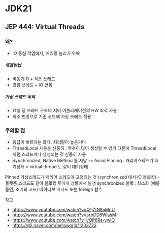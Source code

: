 # JDK21
## JEP 444: Virtual Threads


### 왜?
- IO 중심 작업에서, 처리량 늘리기 위해

##### 해결방법
- 비동기IO + 적은 쓰레드
- 경량 쓰레드 + IO 연동

##### 가상 쓰레드 목적
- 요청 당 쓰레드 구조의 서버 어플리케이션의 HW 최적 사용
- 최소 변경으로 기존 코드에 가상 쓰레드 적용



### 주의할 점
- 응답이 빠르지는 않다. 처리량이 높은거다
- ThreadLocal 사용을 신중히 : 무수히 많이 생성될 수 있기 떄문에 ThreadLocal 처럼 스레드마다 생성되는 것 신중히 사용
- Synchronized, Native Method 를 지양 -> Avoid Pinning : 캐리어스레드가 대기상태 > virtual thread 도 같이 대기상태


Pinned 
가상스레드가 캐리어 스레드에 고정되는 것 (synchronized 에서 IO 블로킹) -플랫폼 스레드도 같이 블로킹
두가지 상황에서 발생
synchronized 블록 : 최소화 (예를 들면, 초기화 코드)
네이티브 메서드 또는 foreign 함수





참고
- https://www.youtube.com/watch?v=Q1jZtN8oMnU
- https://www.youtube.com/watch?v=srpOD6WIasM
- https://www.youtube.com/watch?v=vQP6Rs-ywlQ
- https://d2.naver.com/helloworld/1203723
